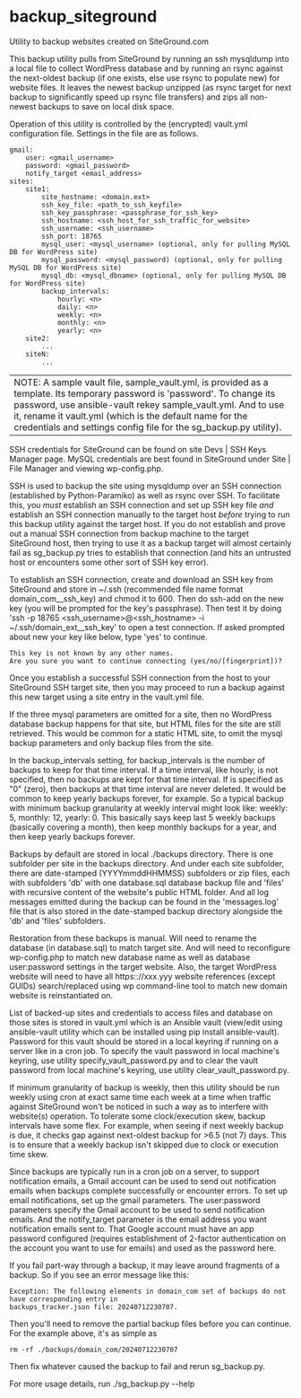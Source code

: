 # backup_siteground
Utility to backup websites created on SiteGround.com

This backup utility pulls from SiteGround by running an ssh mysqldump into a local file to collect WordPress database
and by running an rsync against the next-oldest backup (if one exists, else use rsync to populate new) for website
files.  It leaves the newest backup unzipped (as rsync target for next backup to significantly speed up rsync file
transfers) and zips all non-newest backups to save on local disk space.

Operation of this utility is controlled by the (encrypted) vault.yml configuration file.  Settings in the file are as
follows.

```
gmail:
    user: <gmail_username>
    password: <gmail_password>
    notify_target <email_address>
sites:
    site1:
        site_hostname: <domain.ext>
        ssh_key_file: <path_to_ssh_keyfile>
        ssh_key_passphrase: <passphrase_for_ssh_key>
        ssh_hostname: <ssh_host_for_ssh_traffic_for_website>
        ssh_username: <ssh_username>
        ssh_port: 18765
        mysql_user: <mysql_username> (optional, only for pulling MySQL DB for WordPress site)
        mysql_password: <mysql_password) (optional, only for pulling MySQL DB for WordPress site)
        mysql_db: <mysql_dbname> (optional, only for pulling MySQL DB for WordPress site)
        backup_intervals:
            hourly: <n>
            daily: <n>
            weekly: <n>
            monthly: <n>
            yearly: <n>
    site2:
        ...
    siteN:
        ...
```

<table><tr><td>
NOTE:  A sample vault file, sample_vault.yml, is provided as a template.  Its temporary password is 'password'.  To
change its password, use ansible-vault rekey sample_vault.yml.  And to use it, rename it vault.yml (which is the
default name for the credentials and settings config file for the sg_backup.py utility).
</td></tr></table>

SSH credentials for SiteGround can be found on site Devs | SSH Keys Manager page.  MySQL credentials are best found
in SiteGround under Site | File Manager and viewing wp-config.php.

SSH is used to backup the site using mysqldump over an SSH connection (established by Python-Paramiko) as well as rsync
over SSH.  To facilitate this, you *must* establish an SSH connection and set up SSH key file *and* establish an SSH
connection manually to the target host *before* trying to run this backup utility against the target host.  If you do
not establish and prove out a manual SSH connection from backup machine to the target SiteGround host, then trying to
use it as a backup target will almost certainly fail as sg_backup.py tries to establish that connection (and
hits an untrusted host or encounters some other sort of SSH key error).

To establish an SSH connection, create and download an SSH key from SiteGround and store in ~/.ssh (recommended file
name format domain_com__ssh_key) and chmod it to 600.  Then do ssh-add on the new key (you will be prompted for the
key's passphrase).  Then test it by doing 'ssh -p 18765 <ssh_username>@<ssh_hostname> -i
~/.ssh/domain_ext__ssh_key' to open a test connection.  If asked prompted about new your key like below, type
'yes' to continue.

    This key is not known by any other names.
    Are you sure you want to continue connecting (yes/no/[fingerprint])?

Once you establish a successful SSH connection from the host to your SiteGround SSH target site, then you may proceed
to run a backup against this new target using a site entry in the vault.yml file.

If the three mysql parameters are omitted for a site, then no WordPress database backup happens for that site, but HTML
files for the site are still retrieved.  This would be common for a static HTML site, to omit the mysql backup
parameters and only backup files from the site.

In the backup_intervals setting, <n> for backup_intervals is the number of backups to keep for that time interval.  If
a time interval, like hourly, is not specified, then no backups are kept for that time interval.  If <n> is specified
as "0" (zero), then backups at that time interval are never deleted.  It would be common to keep yearly backups
forever, for example.  So a typical backup with minimum backup granularity at weekly interval might look like: weekly:
5, monthly: 12, yearly: 0.  This basically says keep last 5 weekly backups (basically covering a month), then keep
monthly backups for a year, and then keep yearly backups forever.

Backups by default are stored in local ./backups directory.  There is one subfolder per site in the backups directory.
And under each site subfolder, there are date-stamped (YYYYmmddHHMMSS) subfolders or zip files, each with subfolders
'db' with one database.sql database backup file and 'files' with recursive content of the website's public HTML folder.
And all log messages emitted during the backup can be found in the 'messages.log' file that is also stored in the
date-stamped backup directory alongside the 'db' and 'files' subfolders.

Restoration from these backups is manual.  Will need to rename the database (in database.sql) to match target site.
And will need to reconfigure wp-config.php to match new database name as well as database user:password settings in the
target website.  Also, the target WordPress website will need to have all https:://xxx.yyy website references (except
GUIDs) search/replaced using wp command-line tool to match new domain website is reinstantiated on.

List of backed-up sites and credentials to access files and database on those sites is stored in vault.yml which is an
Ansible vault (view/edit using ansible-vault utility which can be installed using pip install ansible-vault).  Password
for this vault should be stored in a local keyring if running on a server like in a cron job.  To specify the vault
password in local machine's keyring, use utility specify_vault_password.py and to clear the vault password from local
machine's keyring, use utility clear_vault_password.py.

If minimum granularity of backup is weekly, then this utility should be run weekly using cron at exact same time each
week at a time when traffic against SiteGround won't be noticed in such a way as to interfere with website(s)
operation.  To tolerate some clock/execution skew, backup intervals have some flex.  For example, when seeing if next
weekly backup is due, it checks gap against next-oldest backup for >6.5 (not 7) days.  This is to ensure that a weekly
backup isn't skipped due to clock or execution time skew.

Since backups are typically run in a cron job on a server, to support notification emails, a Gmail account can be used
to send out notification emails when backups complete successfully or encounter errors.  To set up email notifications,
set up the gmail parameters.  The user:password parameters specify the Gmail account to be used to send notification
emails.  And the notify_target parameter is the email address you want notification emails sent to.  That Google
account must have an app password configured (requires establishment of 2-factor authentication on the account you want
to use for emails) and used as the password here.

If you fail part-way through a backup, it may leave around fragments of a backup.  So if you see an error message
like this:

    Exception: The following elements in domain_com set of backups do not have corresponding entry in
    backups_tracker.json file: 20240712230707.

Then you'll need to remove the partial backup files before you can continue.  For the example above, it's as simple as

    rm -rf ./backups/domain_com/20240712230707

Then fix whatever caused the backup to fail and rerun sg_backup.py.

For more usage details, run ./sg_backup.py --help
